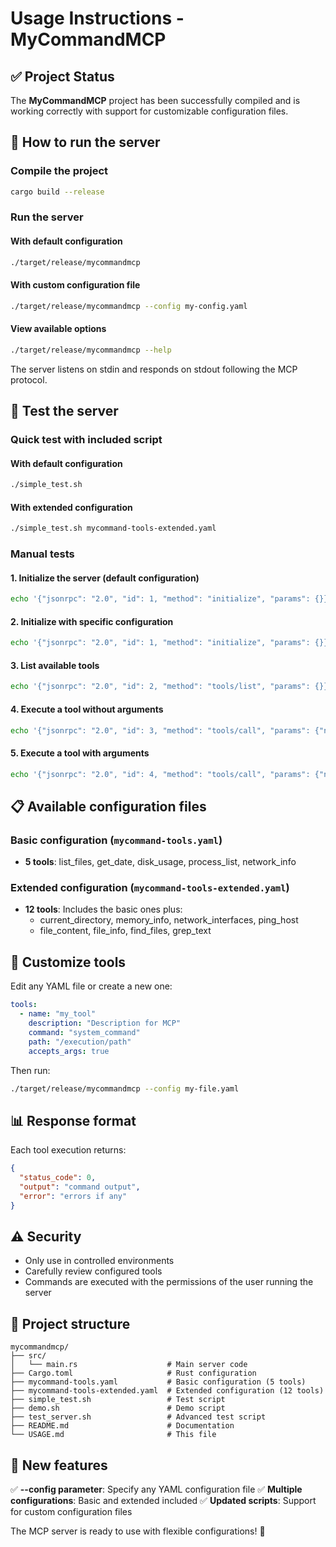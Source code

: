 # Usage Instructions - MyCommandMCP

## ✅ Project Status
The **MyCommandMCP** project has been successfully compiled and is working correctly with support for customizable configuration files.

## 🚀 How to run the server

### Compile the project
```bash
cargo build --release
```

### Run the server

#### With default configuration
```bash
./target/release/mycommandmcp
```

#### With custom configuration file
```bash
./target/release/mycommandmcp --config my-config.yaml
```

#### View available options
```bash
./target/release/mycommandmcp --help
```

The server listens on stdin and responds on stdout following the MCP protocol.

## 🧪 Test the server

### Quick test with included script

#### With default configuration
```bash
./simple_test.sh
```

#### With extended configuration
```bash
./simple_test.sh mycommand-tools-extended.yaml
```

### Manual tests

#### 1. Initialize the server (default configuration)
```bash
echo '{"jsonrpc": "2.0", "id": 1, "method": "initialize", "params": {}}' | ./target/release/mycommandmcp
```

#### 2. Initialize with specific configuration
```bash
echo '{"jsonrpc": "2.0", "id": 1, "method": "initialize", "params": {}}' | ./target/release/mycommandmcp --config mycommand-tools-extended.yaml
```

#### 3. List available tools
```bash
echo '{"jsonrpc": "2.0", "id": 2, "method": "tools/list", "params": {}}' | ./target/release/mycommandmcp --config my-config.yaml
```

#### 4. Execute a tool without arguments
```bash
echo '{"jsonrpc": "2.0", "id": 3, "method": "tools/call", "params": {"name": "get_date", "arguments": {}}}' | ./target/release/mycommandmcp --config my-config.yaml
```

#### 5. Execute a tool with arguments
```bash
echo '{"jsonrpc": "2.0", "id": 4, "method": "tools/call", "params": {"name": "list_files", "arguments": {"args": "-la"}}}' | ./target/release/mycommandmcp --config my-config.yaml
```

## 📋 Available configuration files

### Basic configuration (`mycommand-tools.yaml`)
- **5 tools**: list_files, get_date, disk_usage, process_list, network_info

### Extended configuration (`mycommand-tools-extended.yaml`) 
- **12 tools**: Includes the basic ones plus:
  - current_directory, memory_info, network_interfaces, ping_host
  - file_content, file_info, find_files, grep_text

## 🔧 Customize tools

Edit any YAML file or create a new one:

```yaml
tools:
  - name: "my_tool"
    description: "Description for MCP"
    command: "system_command"
    path: "/execution/path"
    accepts_args: true
```

Then run:
```bash
./target/release/mycommandmcp --config my-file.yaml
```

## 📊 Response format

Each tool execution returns:

```json
{
  "status_code": 0,
  "output": "command output",
  "error": "errors if any"
}
```

## ⚠️ Security

- Only use in controlled environments
- Carefully review configured tools
- Commands are executed with the permissions of the user running the server

## 📁 Project structure

```
mycommandmcp/
├── src/
│   └── main.rs                    # Main server code
├── Cargo.toml                     # Rust configuration
├── mycommand-tools.yaml           # Basic configuration (5 tools)
├── mycommand-tools-extended.yaml  # Extended configuration (12 tools)
├── simple_test.sh                 # Test script
├── demo.sh                        # Demo script
├── test_server.sh                 # Advanced test script
├── README.md                      # Documentation
└── USAGE.md                       # This file
```

## 🎯 New features

✅ **--config parameter**: Specify any YAML configuration file
✅ **Multiple configurations**: Basic and extended included
✅ **Updated scripts**: Support for custom configuration files

The MCP server is ready to use with flexible configurations! 🎉
